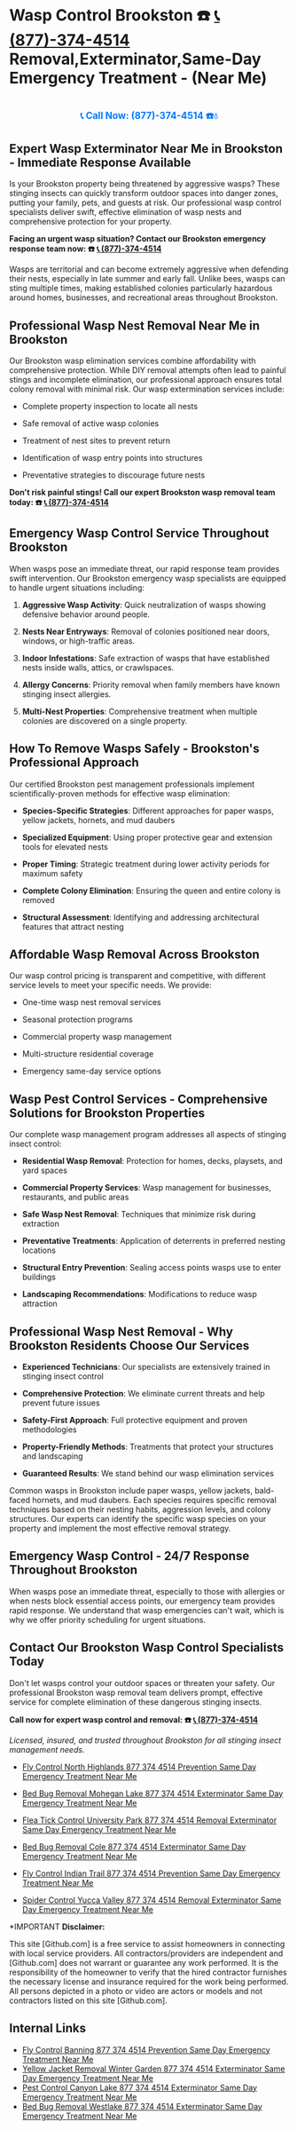 # Wasp Control Brookston ☎️ [📞 (877)-374-4514](https://pest-control-4514.netlify.app) Removal,Exterminator,Same-Day Emergency Treatment - (Near Me) 
# 

<p align="center" style="font-size: 1.2em; font-weight: bold; margin: 20px 0;">
  <a href="https://pest-control-4514.netlify.app" target="_blank" style="color: #007BFF; text-decoration: none;">📞 Call Now: (877)-374-4514 ☎️💧</a>
</p>

## Expert Wasp Exterminator Near Me in Brookston - Immediate Response Available

Is your Brookston property being threatened by aggressive wasps? These stinging insects can quickly transform outdoor spaces into danger zones, putting your family, pets, and guests at risk. Our professional wasp control specialists deliver swift, effective elimination of wasp nests and comprehensive protection for your property.

**Facing an urgent wasp situation? Contact our Brookston emergency response team now: ☎️ [📞 (877)-374-4514](https://pest-control-4514.netlify.app)**

Wasps are territorial and can become extremely aggressive when defending their nests, especially in late summer and early fall. Unlike bees, wasps can sting multiple times, making established colonies particularly hazardous around homes, businesses, and recreational areas throughout Brookston.

## Professional Wasp Nest Removal Near Me in Brookston

Our Brookston wasp elimination services combine affordability with comprehensive protection. While DIY removal attempts often lead to painful stings and incomplete elimination, our professional approach ensures total colony removal with minimal risk. Our wasp extermination services include:

- Complete property inspection to locate all nests

- Safe removal of active wasp colonies

- Treatment of nest sites to prevent return

- Identification of wasp entry points into structures

- Preventative strategies to discourage future nests

**Don't risk painful stings! Call our expert Brookston wasp removal team today: ☎️ [📞 (877)-374-4514](https://pest-control-4514.netlify.app)**

## Emergency Wasp Control Service Throughout Brookston

When wasps pose an immediate threat, our rapid response team provides swift intervention. Our Brookston emergency wasp specialists are equipped to handle urgent situations including:

1. **Aggressive Wasp Activity**: Quick neutralization of wasps showing defensive behavior around people.

2. **Nests Near Entryways**: Removal of colonies positioned near doors, windows, or high-traffic areas.

3. **Indoor Infestations**: Safe extraction of wasps that have established nests inside walls, attics, or crawlspaces.

4. **Allergy Concerns**: Priority removal when family members have known stinging insect allergies.

5. **Multi-Nest Properties**: Comprehensive treatment when multiple colonies are discovered on a single property.

## How To Remove Wasps Safely - Brookston's Professional Approach

Our certified Brookston pest management professionals implement scientifically-proven methods for effective wasp elimination:

- **Species-Specific Strategies**: Different approaches for paper wasps, yellow jackets, hornets, and mud daubers

- **Specialized Equipment**: Using proper protective gear and extension tools for elevated nests

- **Proper Timing**: Strategic treatment during lower activity periods for maximum safety

- **Complete Colony Elimination**: Ensuring the queen and entire colony is removed

- **Structural Assessment**: Identifying and addressing architectural features that attract nesting

## Affordable Wasp Removal Across Brookston

Our wasp control pricing is transparent and competitive, with different service levels to meet your specific needs. We provide:

- One-time wasp nest removal services

- Seasonal protection programs

- Commercial property wasp management

- Multi-structure residential coverage

- Emergency same-day service options

## Wasp Pest Control Services - Comprehensive Solutions for Brookston Properties

Our complete wasp management program addresses all aspects of stinging insect control:

- **Residential Wasp Removal**: Protection for homes, decks, playsets, and yard spaces

- **Commercial Property Services**: Wasp management for businesses, restaurants, and public areas

- **Safe Wasp Nest Removal**: Techniques that minimize risk during extraction

- **Preventative Treatments**: Application of deterrents in preferred nesting locations

- **Structural Entry Prevention**: Sealing access points wasps use to enter buildings

- **Landscaping Recommendations**: Modifications to reduce wasp attraction

## Professional Wasp Nest Removal - Why Brookston Residents Choose Our Services

- **Experienced Technicians**: Our specialists are extensively trained in stinging insect control

- **Comprehensive Protection**: We eliminate current threats and help prevent future issues

- **Safety-First Approach**: Full protective equipment and proven methodologies

- **Property-Friendly Methods**: Treatments that protect your structures and landscaping

- **Guaranteed Results**: We stand behind our wasp elimination services

Common wasps in Brookston include paper wasps, yellow jackets, bald-faced hornets, and mud daubers. Each species requires specific removal techniques based on their nesting habits, aggression levels, and colony structures. Our experts can identify the specific wasp species on your property and implement the most effective removal strategy.

## Emergency Wasp Control - 24/7 Response Throughout Brookston

When wasps pose an immediate threat, especially to those with allergies or when nests block essential access points, our emergency team provides rapid response. We understand that wasp emergencies can't wait, which is why we offer priority scheduling for urgent situations.

## Contact Our Brookston Wasp Control Specialists Today

Don't let wasps control your outdoor spaces or threaten your safety. Our professional Brookston wasp removal team delivers prompt, effective service for complete elimination of these dangerous stinging insects.

**Call now for expert wasp control and removal: ☎️ [📞 (877)-374-4514](https://pest-control-4514.netlify.app)**

*Licensed, insured, and trusted throughout Brookston for all stinging insect management needs.*


- [Fly Control North Highlands 877 374 4514 Prevention Same Day Emergency Treatment Near Me](https://github.com/allyoucaneatsushiin/pest-control/blob/main/Fly-Control-North-Highlands-877-374-4514-Prevention-Same-Day-Emergency-Treatment-Near-Me.md)
- [Bed Bug Removal Mohegan Lake 877 374 4514 Exterminator Same Day Emergency Treatment Near Me](https://github.com/allyoucaneatsushiin/pest-control/blob/main/Bed-Bug-Removal-Mohegan-Lake-877-374-4514-Exterminator-Same-Day-Emergency-Treatment-Near-Me.md)
- [Flea Tick Control University Park 877 374 4514 Removal Exterminator Same Day Emergency Treatment Near Me](https://github.com/allyoucaneatsushiin/pest-control/blob/main/Flea-Tick-Control-University-Park-877-374-4514-Removal-Exterminator-Same-Day-Emergency-Treatment-Near-Me.md)


- [Bed Bug Removal Cole 877 374 4514 Exterminator Same Day Emergency Treatment Near Me](https://github.com/allyoucaneatsushiin/pest-control/blob/main/Bed-Bug-Removal-Cole-877-374-4514-Exterminator-Same-Day-Emergency-Treatment-Near-Me.md)
- [Fly Control Indian Trail 877 374 4514 Prevention Same Day Emergency Treatment Near Me](https://github.com/allyoucaneatsushiin/pest-control/blob/main/Fly-Control-Indian-Trail-877-374-4514-Prevention-Same-Day-Emergency-Treatment-Near-Me.md)
- [Spider Control Yucca Valley 877 374 4514 Removal Exterminator Same Day Emergency Treatment Near Me](https://github.com/allyoucaneatsushiin/pest-control/blob/main/Spider-Control-Yucca-Valley-877-374-4514-Removal-Exterminator-Same-Day-Emergency-Treatment-Near-Me.md)


*IMPORTANT **Disclaimer:**  

This site [Github.com] is a free service to assist homeowners in connecting with local service providers. All contractors/providers are independent and [Github.com] does not warrant or guarantee any work performed. It is the responsibility of the homeowner to verify that the hired contractor furnishes the necessary license and insurance required for the work being performed. All persons depicted in a photo or video are actors or models and not contractors listed on this site [Github.com].


## Internal Links
- [Fly Control Banning 877 374 4514 Prevention Same Day Emergency Treatment Near Me](https://github.com/allyoucaneatsushiin/pest-control/blob/main/Fly-Control-Banning-877-374-4514-Prevention-Same-Day-Emergency-Treatment-Near-Me.md)
- [Yellow Jacket Removal Winter Garden 877 374 4514 Exterminator Same Day Emergency Treatment Near Me](https://github.com/allyoucaneatsushiin/pest-control/blob/main/Yellow-Jacket-Removal-Winter-Garden-877-374-4514-Exterminator-Same-Day-Emergency-Treatment-Near-Me.md)
- [Pest Control Canyon Lake 877 374 4514 Exterminator Same Day Emergency Treatment Near Me](https://github.com/allyoucaneatsushiin/pest-control/blob/main/Pest-Control-Canyon-Lake-877-374-4514-Exterminator-Same-Day-Emergency-Treatment-Near-Me.md)
- [Bed Bug Removal Westlake 877 374 4514 Exterminator Same Day Emergency Treatment Near Me](https://github.com/allyoucaneatsushiin/pest-control/blob/main/Bed-Bug-Removal-Westlake-877-374-4514-Exterminator-Same-Day-Emergency-Treatment-Near-Me.md)
